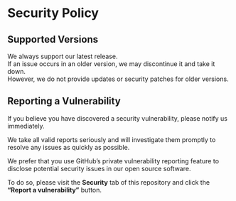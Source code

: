 # Security Policy

## Supported Versions

We always support our latest release.  
If an issue occurs in an older version, we may discontinue it and take it down.  
However, we do not provide updates or security patches for older versions.

## Reporting a Vulnerability

If you believe you have discovered a security vulnerability, please notify us immediately.

We take all valid reports seriously and will investigate them promptly to resolve any issues as quickly as possible.

We prefer that you use GitHub’s private vulnerability reporting feature to disclose potential security issues in our open source software.

To do so, please visit the **Security** tab of this repository and click the **“Report a vulnerability”** button.
